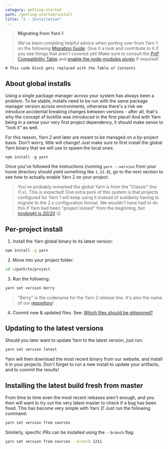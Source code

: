 ```yaml
---
category: getting-started
path: /getting-started/install
title: "2 - Installation"
---
```


> **Migrating from Yarn 1**
>
> We've been compiling helpful advice when porting over from Yarn 1 on the following [Migration Guide](/advanced/migration). Give it a look and contribute to it if you see things that aren't covered yet! Make sure to consult the [PnP Compatibility Table](/features/pnp#compatibility-table) and [enable the node-modules plugin](/advanced/migration#if-required-enable-the-node-modules-plugin) if required!

```toc
# This code block gets replaced with the Table of Contents
```

## About global installs

Using a single package manager across your system has always been a problem. To be stable, installs need to be run with the same package manager version across environments, otherwise there's a risk we introduce accidental breaking changes between versions - after all, that's why the concept of lockfile was introduced in the first place! And with Yarn being in a sense your very first project dependency, it should make sense to "lock it" as well.

For this reason, Yarn 2 and later are meant to be managed on a by-project basis. Don't worry, little will change! Just make sure to first install the global Yarn binary that we will use to spawn the local ones:

```
npm install -g yarn
```

Once you've followed the instructions (running `yarn --version` from your home directory should yield something like `1.22.0`), go to the next section to see how to actually enable Yarn 2 on your project.

> You've probably remarked the global Yarn is from the "Classic" line (1.x). This is expected! One extra perk of this system is that projects configured for Yarn 1 will keep using it instead of suddenly having to migrate to the 2.x configuration format. We wouldn't have had to do this if Yarn had been "project locked" from the beginning, but [hindsight is 20/20](https://en.wiktionary.org/wiki/hindsight_is_20/20) 😉

## Per-project install

1. Install the Yarn global binary to its latest version:

```bash
npm install -g yarn
```

2. Move into your project folder:

```bash
cd ~/path/to/project
```

3. Run the following:

```bash
yarn set version berry
```

> "Berry" is the codename for the Yarn 2 release line. It's also the name of our [repository](https://github.com/yarnpkg/berry)!

4. Commit new & updated files. See: [Which files should be gitignored?](http://localhost:8001/advanced/qa#which-files-should-be-gitignored)

## Updating to the latest versions

Should you later want to update Yarn to the latest version, just run:

```bash
yarn set version latest
```

Yarn will then download the most recent binary from our website, and install it in your projects. Don't forget to run a new install to update your artifacts, and to commit the results!

## Installing the latest build fresh from master

From time to time even the most recent releases aren't enough, and you then will want to try out the very latest master to check if a bug has been fixed. This has become very simple with Yarn 2! Just run the following command:

```bash
yarn set version from sources
```

Similarly, specific PRs can be installed using the `--branch` flag:

```bash
yarn set version from sources --branch 1211
```
